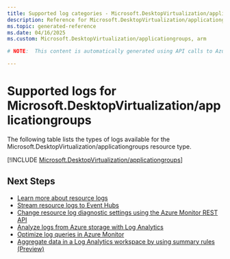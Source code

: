 ```yaml
---
title: Supported log categories - Microsoft.DesktopVirtualization/applicationgroups
description: Reference for Microsoft.DesktopVirtualization/applicationgroups in Azure Monitor Logs.
ms.topic: generated-reference
ms.date: 04/16/2025
ms.custom: Microsoft.DesktopVirtualization/applicationgroups, arm

# NOTE:  This content is automatically generated using API calls to Azure. Any edits made on these files will be overwritten in the next run of the script. 

---
```





# Supported logs for Microsoft.DesktopVirtualization/applicationgroups  
The following table lists the types of logs available for the Microsoft.DesktopVirtualization/applicationgroups resource type.
  

  
[!INCLUDE [Microsoft.DesktopVirtualization/applicationgroups](~/reusable-content/ce-skilling/azure/includes/azure-monitor/reference/logs/microsoft-desktopvirtualization-applicationgroups-logs-include.md)]  
  

## Next Steps

* [Learn more about resource logs](/azure/azure-monitor/essentials/platform-logs-overview)
* [Stream resource logs to Event Hubs](/azure/azure-monitor/essentials/resource-logs#send-to-azure-event-hubs)
* [Change resource log diagnostic settings using the Azure Monitor REST API](/rest/api/monitor/diagnosticsettings)
* [Analyze logs from Azure storage with Log Analytics](/azure/azure-monitor/essentials/resource-logs#send-to-log-analytics-workspace)
* [Optimize log queries in Azure Monitor](/azure/azure-monitor/logs/query-optimization)
* [Aggregate data in a Log Analytics workspace by using summary rules (Preview)](/azure/azure-monitor/logs/summary-rules)
